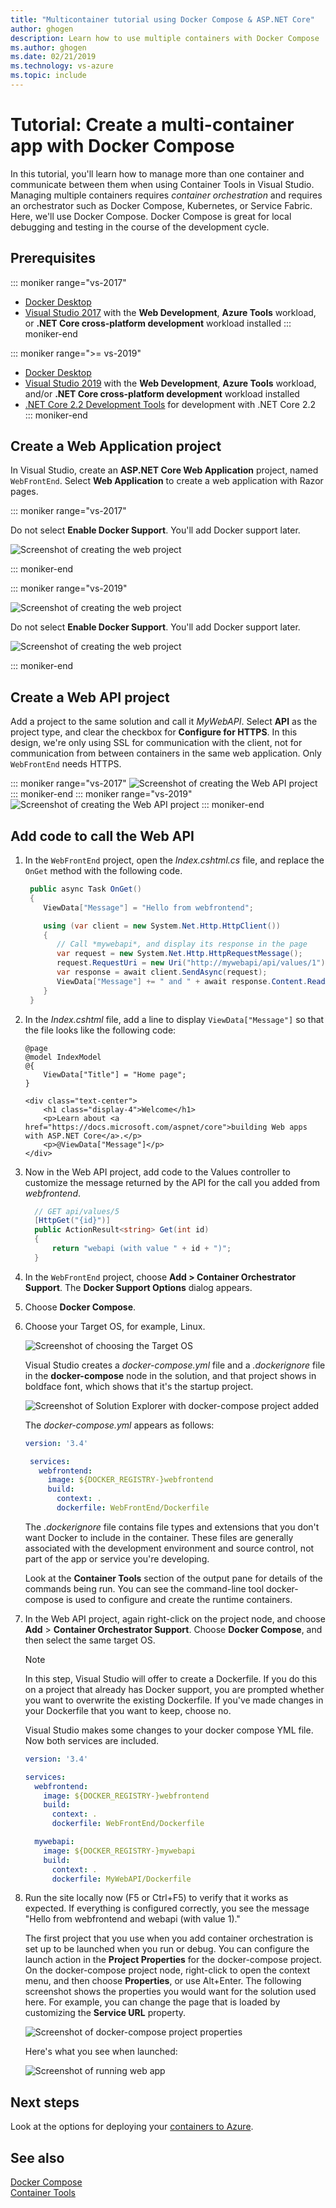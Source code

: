 ```yaml
---
title: "Multicontainer tutorial using Docker Compose & ASP.NET Core"
author: ghogen
description: Learn how to use multiple containers with Docker Compose
ms.author: ghogen
ms.date: 02/21/2019
ms.technology: vs-azure
ms.topic: include
---
```

# Tutorial: Create a multi-container app with Docker Compose

In this tutorial, you'll learn how to manage more than one container and communicate between them when using Container Tools in Visual Studio.  Managing multiple containers requires *container orchestration* and requires an orchestrator such as Docker Compose, Kubernetes, or Service Fabric. Here, we'll use Docker Compose. Docker Compose is great for local debugging and testing in the course of the development cycle.

## Prerequisites

::: moniker range="vs-2017"
* [Docker Desktop](https://hub.docker.com/editions/community/docker-ce-desktop-windows)
* [Visual Studio 2017](https://visualstudio.microsoft.com/vs/older-downloads/?utm_medium=microsoft&utm_source=docs.microsoft.com&utm_campaign=vs+2017+download) with the **Web Development**, **Azure Tools** workload, or **.NET Core cross-platform development** workload installed
::: moniker-end

::: moniker range=">= vs-2019"
* [Docker Desktop](https://hub.docker.com/editions/community/docker-ce-desktop-windows)
* [Visual Studio 2019](https://visualstudio.microsoft.com/downloads/?utm_medium=microsoft&utm_source=docs.microsoft.com&utm_campaign=inline+link&utm_content=download+vs2019) with the **Web Development**, **Azure Tools** workload, and/or **.NET Core cross-platform development** workload installed
* [.NET Core 2.2 Development Tools](https://dotnet.microsoft.com/download/dotnet-core/2.2) for development with .NET Core 2.2
::: moniker-end

## Create a Web Application project

In Visual Studio, create an **ASP.NET Core Web Application** project, named `WebFrontEnd`. Select **Web Application** to create a web application with Razor pages. 
  
::: moniker range="vs-2017"

Do not select **Enable Docker Support**. You'll add Docker support later.

![Screenshot of creating the web project](./media/tutorial-multicontainer/docker-tutorial-enable-docker-support.png)

::: moniker-end

::: moniker range="vs-2019"

![Screenshot of creating the web project](./media/tutorial-multicontainer/vs-2019/new-aspnet-core-project1.png)

Do not select **Enable Docker Support**. You'll add Docker support later.

![Screenshot of creating the web project](./media/tutorial-multicontainer/vs-2019/new-aspnet-core-project.png)

::: moniker-end

## Create a Web API project

Add a project to the same solution and call it *MyWebAPI*. Select **API** as the project type, and clear the checkbox for **Configure for HTTPS**. In this design, we're only using SSL for communication with the client, not for communication from between containers in the same web application. Only `WebFrontEnd` needs HTTPS.

::: moniker range="vs-2017"
   ![Screenshot of creating the Web API project](./media/tutorial-multicontainer/docker-tutorial-mywebapi.png)
::: moniker-end
::: moniker range="vs-2019"
   ![Screenshot of creating the Web API project](./media/tutorial-multicontainer/vs-2019/web-api-project.png)
::: moniker-end

## Add code to call the Web API

1. In the `WebFrontEnd` project, open the *Index.cshtml.cs* file, and replace the `OnGet` method with the following code.

   ```csharp
    public async Task OnGet()
    {
       ViewData["Message"] = "Hello from webfrontend";

       using (var client = new System.Net.Http.HttpClient())
       {
          // Call *mywebapi*, and display its response in the page
          var request = new System.Net.Http.HttpRequestMessage();
          request.RequestUri = new Uri("http://mywebapi/api/values/1");
          var response = await client.SendAsync(request);
          ViewData["Message"] += " and " + await response.Content.ReadAsStringAsync();
       }
    }
   ```

1. In the *Index.cshtml* file, add a line to display `ViewData["Message"]` so that the file looks like the following code:
    
      ```cshtml
      @page
      @model IndexModel
      @{
          ViewData["Title"] = "Home page";
      }
    
      <div class="text-center">
          <h1 class="display-4">Welcome</h1>
          <p>Learn about <a href="https://docs.microsoft.com/aspnet/core">building Web apps with ASP.NET Core</a>.</p>
          <p>@ViewData["Message"]</p>
      </div>
      ```

1. Now in the Web API project, add code to the Values controller to customize the message returned by the API for the call you added from *webfrontend*.
    
      ```csharp
        // GET api/values/5
        [HttpGet("{id}")]
        public ActionResult<string> Get(int id)
        {
            return "webapi (with value " + id + ")";
        }
      ```

1. In the `WebFrontEnd` project, choose **Add > Container Orchestrator Support**. The **Docker Support Options** dialog appears.

1. Choose **Docker Compose**.

1. Choose your Target OS, for example, Linux.

   ![Screenshot of choosing the Target OS](media/tutorial-multicontainer/docker-tutorial-docker-support-options.PNG)

   Visual Studio creates a *docker-compose.yml* file and a *.dockerignore* file in the **docker-compose** node in the solution, and that project shows in boldface font, which shows that it's the startup project.

   ![Screenshot of Solution Explorer with docker-compose project added](media/tutorial-multicontainer/multicontainer-solution-explorer.png)

   The *docker-compose.yml* appears as follows:

   ```yaml
   version: '3.4'

    services:
      webfrontend:
        image: ${DOCKER_REGISTRY-}webfrontend
        build:
          context: .
          dockerfile: WebFrontEnd/Dockerfile
   ```

   The *.dockerignore* file contains file types and extensions that you don't want Docker to include in the container. These files are generally associated with the development environment and source control, not part of the app or service you're developing.

   Look at the **Container Tools** section of the output pane for details of the commands being run.  You can see the command-line tool docker-compose is used to configure and create the runtime containers.

1. In the Web API project, again right-click on the project node, and choose **Add** > **Container Orchestrator Support**. Choose **Docker Compose**, and then select the same target OS.  

    > [!NOTE]
    > In this step, Visual Studio will offer to create a Dockerfile. If you do this on a project that already has Docker support, you are prompted whether you want to overwrite the existing Dockerfile. If you've made changes in your Dockerfile that you want to keep, choose no.

    Visual Studio makes some changes to your docker compose YML file. Now both services are included.

    ```yaml
    version: '3.4'
    
    services:
      webfrontend:
        image: ${DOCKER_REGISTRY-}webfrontend
        build:
          context: .
          dockerfile: WebFrontEnd/Dockerfile
    
      mywebapi:
        image: ${DOCKER_REGISTRY-}mywebapi
        build:
          context: .
          dockerfile: MyWebAPI/Dockerfile
    ```

1. Run the site locally now (F5 or Ctrl+F5) to verify that it works as expected. If everything is configured correctly, you see the message "Hello from webfrontend and webapi (with value 1)."

   The first project that you use when you add container orchestration is set up to be launched when you run or debug. You can configure the launch action in the **Project Properties** for the docker-compose project.  On the docker-compose project node, right-click to open the context menu, and then choose **Properties**, or use Alt+Enter.  The following screenshot shows the properties you would want for the solution used here.  For example, you can change the page that is loaded by customizing the **Service URL** property.

   ![Screenshot of docker-compose project properties](media/tutorial-multicontainer/launch-action.png)

   Here's what you see when launched:

   ![Screenshot of running web app](media/tutorial-multicontainer/webfrontend.png)

## Next steps

Look at the options for deploying your [containers to Azure](/azure/containers).

## See also
  
[Docker Compose](https://docs.docker.com/compose/)  
[Container Tools](/visualstudio/containers/)
